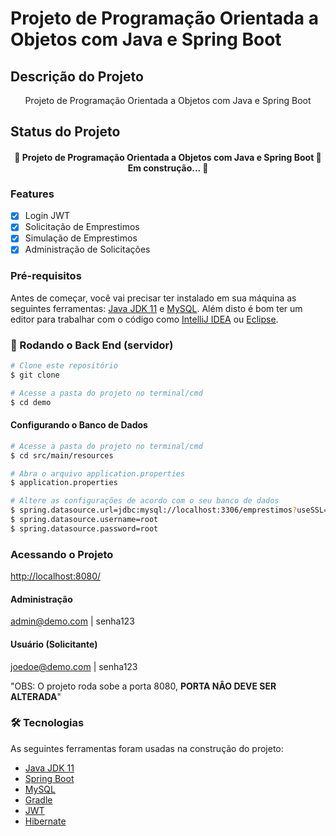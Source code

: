 # Projeto  de Programação Orientada a Objetos com Java e Spring Boot

## Descrição do Projeto
<p align="center">Projeto de Programação Orientada a Objetos com Java e Spring Boot</p>


## Status do Projeto
<h4 align="center"> 
    🚧  Projeto de Programação Orientada a Objetos com Java e Spring Boot 🚀 Em construção...  🚧
</h4>

### Features

- [x] Login JWT
- [x] Solicitação de Emprestimos
- [x] Simulação de Emprestimos
- [x] Administração de Solicitações

### Pré-requisitos

Antes de começar, você vai precisar ter instalado em sua máquina as seguintes ferramentas:
[Java JDK 11](https://www.oracle.com/br/java/technologies/javase-jdk11-downloads.html) e [MySQL](https://www.mysql.com/downloads/).
Além disto é bom ter um editor para trabalhar com o código como [IntelliJ IDEA](https://www.jetbrains.com/pt-br/idea/download/#section=windows) ou [Eclipse](https://www.eclipse.org/downloads/).


### 🎲 Rodando o Back End (servidor)

```bash
# Clone este repositório
$ git clone 

# Acesse a pasta do projeto no terminal/cmd
$ cd demo
```
#### Configurando o Banco de Dados

```bash
# Acesse a pasta do projeto no terminal/cmd
$ cd src/main/resources

# Abra o arquivo application.properties
$ application.properties

# Altere as configurações de acordo com o seu banco de dados
$ spring.datasource.url=jdbc:mysql://localhost:3306/emprestimos?useSSL=false&serverTimezone=UTC
$ spring.datasource.username=root
$ spring.datasource.password=root
```

### Acessando o Projeto

[http://localhost:8080/](http://localhost:8080/)

#### Administração
admin@demo.com | senha123
#### Usuário (Solicitante)
joedoe@demo.com | senha123

"OBS: O projeto roda sobe a porta 8080,  **PORTA NÂO DEVE SER ALTERADA**"

### 🛠 Tecnologias

As seguintes ferramentas foram usadas na construção do projeto:

- [Java JDK 11](https://www.oracle.com/br/java/technologies/javase-jdk11-downloads.html)
- [Spring Boot](https://spring.io/projects/spring-boot)
- [MySQL](https://www.mysql.com/)
- [Gradle](https://gradle.org/)
- [JWT](https://jwt.io/)
- [Hibernate](https://hibernate.org/)


